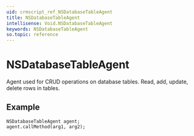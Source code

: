 ```yaml
---
uid: crmscript_ref_NSDatabaseTableAgent
title: NSDatabaseTableAgent
intellisense: Void.NSDatabaseTableAgent
keywords: NSDatabaseTableAgent
so.topic: reference
---
```


# NSDatabaseTableAgent

Agent used for CRUD operations on database tables. Read, add, update, delete rows in tables.

## Example

```crmscript
NSDatabaseTableAgent agent;
agent.callMethod(arg1, arg2);
```
